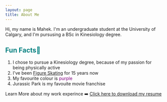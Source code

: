```yaml
---
layout: page
title: About Me 
---
```

Hi, my name is Mahek. I'm an undergraduate student at the University of Calgary, and I'm pursusing a BSc in Kinesiology degree. 

 <h2 style="color: teal;"> Fun Facts🎉</h2>

1. I chose to pursue a Kinesiology degree, because of my passion for being physically active
2. I've been [Figure Skating](https://en.wikipedia.org/wiki/Figure_skating) for 15 years now
3. My favourite colour is <span style="color: purple;">purple</span> 
4. Jurassic Park is my favouite movie franchise

Learn More about my work experince ➡️ [Click here to download my resume](assets/MahekResume.docx) 

